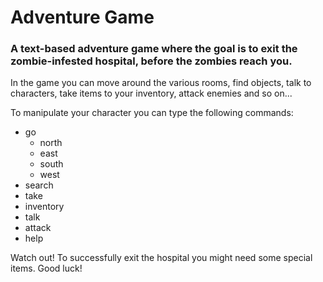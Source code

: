 # Adventure Game

### A text-based adventure game where the goal is to exit the zombie-infested hospital, before the zombies reach you.

In the game you can move around the various rooms, find objects, talk to characters, take items to your inventory, attack enemies and so on...

To manipulate your character you can type the following commands:
* go
  * north
  * east
  * south
  * west
* search
* take
* inventory
* talk
* attack
* help

Watch out! To successfully exit the hospital you might need some special items. 
Good luck!

